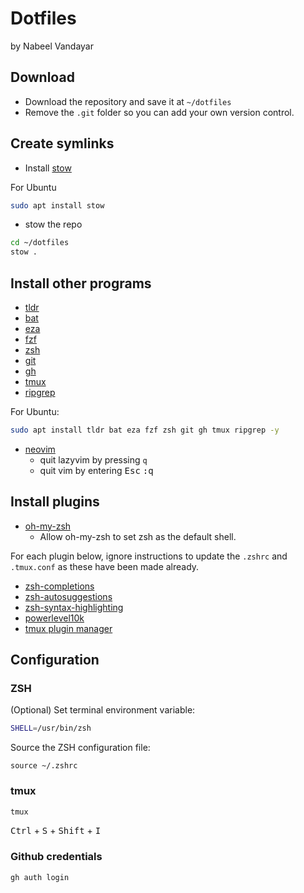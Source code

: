# Dotfiles

by Nabeel Vandayar

## Download

- Download the repository and save it at `~/dotfiles`
- Remove the `.git` folder so you can add your own version control.

## Create symlinks
- Install [stow](https://www.gnu.org/software/stow/)

For Ubuntu
```bash
sudo apt install stow
```
- stow the repo 
```bash
cd ~/dotfiles
stow .
```

## Install other programs
- [tldr](https://github.com/tldr-pages/tldr)
- [bat](https://github.com/sharkdp/bat) 
- [eza](https://github.com/eza-community/eza) 
- [fzf](https://github.com/junegunn/fzf)
- [zsh](https://github.com/zsh-users/zsh)
- [git](https://github.com/git/git)
- [gh](https://github.com/cli/cli#installation) 
- [tmux](https://github.com/tmux/tmux) 
- [ripgrep](https://github.com/BurntSushi/ripgrep)

For Ubuntu:
```bash
sudo apt install tldr bat eza fzf zsh git gh tmux ripgrep -y
```
- [neovim](https://github.com/neovim/neovim/blob/master/INSTALL.md#appimage-universal-linux-package)
    - quit lazyvim by pressing `q`
    - quit vim by entering <kbd>Esc</kbd>  <kbd>:q</kbd>



## Install plugins

- [oh-my-zsh](https://github.com/ohmyzsh/ohmyzsh#basic-installation)
    - Allow oh-my-zsh to set zsh as the default shell.

For each plugin below, ignore instructions to update the `.zshrc` and `.tmux.conf` as these have been made already.
- [zsh-completions](https://github.com/zsh-users/zsh-completions?tab=readme-ov-file#oh-my-zsh)
- [zsh-autosuggestions](https://github.com/zsh-users/zsh-autosuggestions/blob/master/INSTALL.md#oh-my-zsh)
- [zsh-syntax-highlighting](https://github.com/zsh-users/zsh-syntax-highlighting/blob/master/INSTALL.md#oh-my-zsh)
- [powerlevel10k](https://github.com/romkatv/powerlevel10k?tab=readme-ov-file#oh-my-zsh)
- [tmux plugin manager](https://github.com/tmux-plugins/tpm?tab=readme-ov-file#installation)

## Configuration

### ZSH

(Optional) Set terminal environment variable: 
```bash
SHELL=/usr/bin/zsh
```

Source the ZSH configuration file:
```
source ~/.zshrc
```

### tmux

```bash
tmux
```
<kbd>Ctrl</kbd> + <kbd>S</kbd> + <kbd>Shift</kbd> + <kbd>I</kbd>

### Github credentials

```zsh
gh auth login 
```
